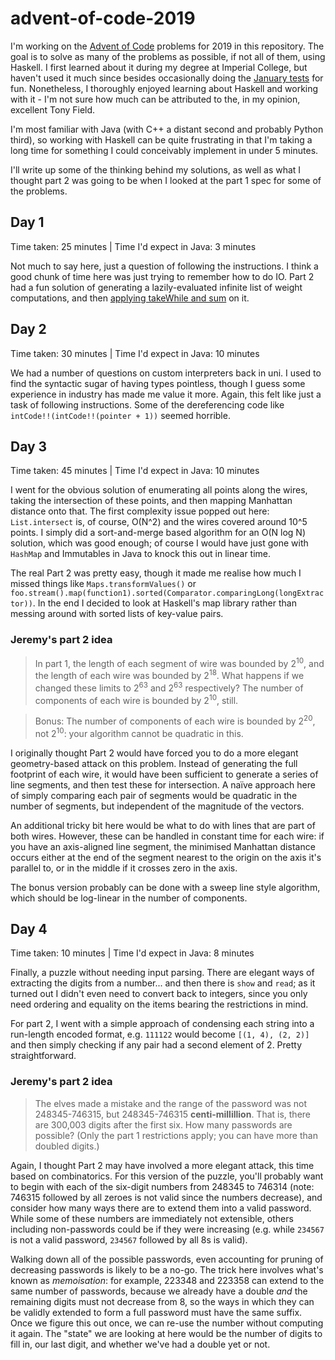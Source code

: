 # advent-of-code-2019
I'm working on the [Advent of Code](https://adventofcode.com/) problems for 2019 in this repository.
The goal is to solve as many of the problems as possible, if not all of them, using Haskell. I first learned about it during 
my degree at Imperial College, but haven't used it much since besides occasionally doing the 
[January tests](http://wp.doc.ic.ac.uk/ajf/haskell-tests/) for fun. Nonetheless, I thoroughly enjoyed learning about Haskell
and working with it - I'm not sure how much can be attributed to the, in my opinion, excellent Tony Field.

I'm most familiar with Java (with C++ a distant second and probably Python third), so working with Haskell can be quite 
frustrating in that I'm taking a long time for something I could conceivably implement in under 5 minutes.

I'll write up some of the thinking behind my solutions, as well as what I thought part 2 was going to be when I looked at the
part 1 spec for some of the problems.

## Day 1
Time taken: 25 minutes | Time I'd expect in Java: 3 minutes

Not much to say here, just a question of following the instructions. I think a good chunk of time here was just trying to
remember how to do IO. Part 2 had a fun solution of generating a lazily-evaluated infinite list of weight computations,
and then [applying takeWhile and sum](https://github.com/jeremyk-91/advent-of-code-2019/blob/master/1/problem-1.hs#L14) on it.

## Day 2
Time taken: 30 minutes | Time I'd expect in Java: 10 minutes

We had a number of questions on custom interpreters back in uni. I used to find the syntactic sugar of having types
pointless, though I guess some experience in industry has made me value it more. Again, this felt like just a task of
following instructions. Some of the dereferencing code like `intCode!!(intCode!!(pointer + 1))` seemed horrible.

## Day 3
Time taken: 45 minutes | Time I'd expect in Java: 10 minutes

I went for the obvious solution of enumerating all points along the wires, taking the intersection of these points, and then
mapping Manhattan distance onto that. The first complexity issue popped out here: `List.intersect` is, of course, O(N^2) and
the wires covered around 10^5 points. I simply did a sort-and-merge based algorithm for an O(N log N) solution, which was
good enough; of course I would have just gone with `HashMap` and Immutables in Java to knock this out in linear time.

The real Part 2 was pretty easy, though it made me realise how much I missed things like `Maps.transformValues()` or
`foo.stream().map(function1).sorted(Comparator.comparingLong(longExtractor))`. In the end I decided to look at Haskell's
map library rather than messing around with sorted lists of key-value pairs.

### Jeremy's part 2 idea

> In part 1, the length of each segment of wire was bounded by 2<sup>10</sup>, and the length of each wire was bounded by
  2<sup>18</sup>. What happens if we changed these limits to 2<sup>63</sup> and 2<sup>63</sup> respectively? The number
  of components of each wire is bounded by 2<sup>10</sup>, still.
  
> Bonus: The number of components of each wire is bounded by 2<sup>20</sup>, not 2<sup>10</sup>: your algorithm
  cannot be quadratic in this.

I originally thought Part 2 would have forced you to do a more elegant geometry-based attack on this problem. Instead of
generating the full footprint of each wire, it would have been sufficient to generate a series of line segments, and then
test these for intersection. A naïve approach here of simply comparing each pair of segments would be quadratic in the
number of segments, but independent of the magnitude of the vectors.

An additional tricky bit here would be what to do with lines that are part of both wires. However, these can be handled
in constant time for each wire: if you have an axis-aligned line segment, the minimised Manhattan distance occurs either at 
the end of the segment nearest to the origin on the axis it's parallel to, or in the middle if it crosses zero in the axis.

The bonus version probably can be done with a sweep line style algorithm, which should be log-linear in the number of 
components.

## Day 4
Time taken: 10 minutes | Time I'd expect in Java: 8 minutes

Finally, a puzzle without needing input parsing. There are elegant ways of extracting the digits from a number... and then
there is `show` and `read`; as it turned out I didn't even need to convert back to integers, since you only need ordering
and equality on the items bearing the restrictions in mind.

For part 2, I went with a simple approach of condensing each string into a run-length encoded format, e.g. `111122` would
become `[(1, 4), (2, 2)]` and then simply checking if any pair had a second element of 2. Pretty straightforward.

### Jeremy's part 2 idea

> The elves made a mistake and the range of the password was not 248345-746315, but 248345-746315 **centi-millillion**.
  That is, there are 300,003 digits after the first six.
  How many passwords are possible? (Only the part 1 restrictions apply; you can have more than doubled digits.)

Again, I thought Part 2 may have involved a more elegant attack, this time based on combinatorics. For this version of the
puzzle, you'll probably want to begin with each of the six-digit numbers from 248345 to 746314 (note: 746315 followed by
all zeroes is not valid since the numbers decrease), and consider how many ways there are to extend them into a valid 
password. While some of these numbers are immediately not extensible, others including non-passwords could be if they were
increasing (e.g. while `234567` is not a valid password, `234567` followed by all 8s is valid).

Walking down all of the possible passwords, even accounting for pruning of decreasing passwords is likely to be a no-go.
The trick here involves what's known as *memoisation*: for example, 223348 and 223358 can extend to the same number of
passwords, because we already have a double *and* the remaining digits must not decrease from 8, so the ways in which they
can be validly extended to form a full password must have the same suffix. Once we figure this out once, we can re-use
the number without computing it again. The "state" we are looking at here would be the number of digits to fill in,
our last digit, and whether we've had a double yet or not.
